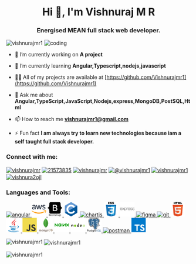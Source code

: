 <h1 align="center">Hi 👋, I'm Vishnuraj M R</h1>
<h3 align="center">Energised MEAN full stack web developer.</h3>
<img align="right" alt="coding" width=400 src="https://media4.giphy.com/media/Y4ak9Ki2GZCbJxAnJD/giphy.gif?cid=ecf05e47t36e3zetb4zndbg6rm6mxfh793dy7rt9y0ne2dw2&ep=v1_gifs_related&rid=giphy.gif&ct=g"

<p align="left"> <img src="https://komarev.com/ghpvc/?username=vishnurajmr1&label=Profile%20views&color=0e75b6&style=flat" alt="vishnurajmr1" /> </p>

- 🔭 I’m currently working on **A project**

- 🌱 I’m currently learning **Angular,Typescript,nodejs,javascript**

- 👨‍💻 All of my projects are available at [https://github.com/Vishnurajmr1](https://github.com/Vishnurajmr1)

- 💬 Ask me about **Angular,TypeScript,JavaScript,Nodejs,express,MongoDB,PostSQL,Html**

- 📫 How to reach me **vishnurajmr1@gmail.com**

- ⚡ Fun fact **I am always try to learn new technologies because iam a self taught full stack developer.**

<h3 align="left">Connect with me:</h3>
<p align="left">
<a href="https://linkedin.com/in/vishnurajmr" target="blank"><img align="center" src="![image](https://github.com/Vishnurajmr1/Vishnurajmr1/assets/121445340/8c7babf8-21f0-4fb8-9530-99295fa928c6)
" alt="vishnurajmr" height="30" width="40" /></a>
<a href="https://stackoverflow.com/users/21573835" target="blank"><img align="center" src="https://raw.githubusercontent.com/rahuldkjain/github-profile-readme-generator/master/src/images/icons/Social/stack-overflow.svg" alt="21573835" height="30" width="40" /></a>
<a href="https://fb.com/vishnurajmr" target="blank"><img align="center" src="https://raw.githubusercontent.com/rahuldkjain/github-profile-readme-generator/master/src/images/icons/Social/facebook.svg" alt="vishnurajmr" height="30" width="40" /></a>
<a href="https://medium.com/@vishnurajmr1" target="blank"><img align="center" src="https://raw.githubusercontent.com/rahuldkjain/github-profile-readme-generator/master/src/images/icons/Social/medium.svg" alt="@vishnurajmr1" height="30" width="40" /></a>
<a href="https://www.leetcode.com/vishnurajmr1" target="blank"><img align="center" src="https://raw.githubusercontent.com/rahuldkjain/github-profile-readme-generator/master/src/images/icons/Social/leet-code.svg" alt="vishnurajmr1" height="30" width="40" /></a>
<a href="https://auth.geeksforgeeks.org/user/vishnura2ojl" target="blank"><img align="center" src="https://raw.githubusercontent.com/rahuldkjain/github-profile-readme-generator/master/src/images/icons/Social/geeks-for-geeks.svg" alt="vishnura2ojl" height="30" width="40" /></a>
</p>

<h3 align="left">Languages and Tools:</h3>
<p align="left"> <a href="https://angular.io" target="_blank" rel="noreferrer"> <img src="https://angular.io/assets/images/logos/angular/angular.svg" alt="angular" width="40" height="40"/> </a> <a href="https://aws.amazon.com" target="_blank" rel="noreferrer"> <img src="https://raw.githubusercontent.com/devicons/devicon/master/icons/amazonwebservices/amazonwebservices-original-wordmark.svg" alt="aws" width="40" height="40"/> </a> <a href="https://getbootstrap.com" target="_blank" rel="noreferrer"> <img src="https://raw.githubusercontent.com/devicons/devicon/master/icons/bootstrap/bootstrap-plain-wordmark.svg" alt="bootstrap" width="40" height="40"/> </a> <a href="https://www.cprogramming.com/" target="_blank" rel="noreferrer"> <img src="https://raw.githubusercontent.com/devicons/devicon/master/icons/c/c-original.svg" alt="c" width="40" height="40"/> </a> <a href="https://www.chartjs.org" target="_blank" rel="noreferrer"> <img src="https://www.chartjs.org/media/logo-title.svg" alt="chartjs" width="40" height="40"/> </a> <a href="https://www.w3schools.com/css/" target="_blank" rel="noreferrer"> <img src="https://raw.githubusercontent.com/devicons/devicon/master/icons/css3/css3-original-wordmark.svg" alt="css3" width="40" height="40"/> </a> <a href="https://expressjs.com" target="_blank" rel="noreferrer"> <img src="https://raw.githubusercontent.com/devicons/devicon/master/icons/express/express-original-wordmark.svg" alt="express" width="40" height="40"/> </a> <a href="https://www.figma.com/" target="_blank" rel="noreferrer"> <img src="https://www.vectorlogo.zone/logos/figma/figma-icon.svg" alt="figma" width="40" height="40"/> </a> <a href="https://git-scm.com/" target="_blank" rel="noreferrer"> <img src="https://www.vectorlogo.zone/logos/git-scm/git-scm-icon.svg" alt="git" width="40" height="40"/> </a> <a href="https://www.w3.org/html/" target="_blank" rel="noreferrer"> <img src="https://raw.githubusercontent.com/devicons/devicon/master/icons/html5/html5-original-wordmark.svg" alt="html5" width="40" height="40"/> </a> <a href="https://www.java.com" target="_blank" rel="noreferrer"> <img src="https://raw.githubusercontent.com/devicons/devicon/master/icons/java/java-original.svg" alt="java" width="40" height="40"/> </a> <a href="https://developer.mozilla.org/en-US/docs/Web/JavaScript" target="_blank" rel="noreferrer"> <img src="https://raw.githubusercontent.com/devicons/devicon/master/icons/javascript/javascript-original.svg" alt="javascript" width="40" height="40"/> </a> <a href="https://www.mongodb.com/" target="_blank" rel="noreferrer"> <img src="https://raw.githubusercontent.com/devicons/devicon/master/icons/mongodb/mongodb-original-wordmark.svg" alt="mongodb" width="40" height="40"/> </a> <a href="https://www.nginx.com" target="_blank" rel="noreferrer"> <img src="https://raw.githubusercontent.com/devicons/devicon/master/icons/nginx/nginx-original.svg" alt="nginx" width="40" height="40"/> </a> <a href="https://nodejs.org" target="_blank" rel="noreferrer"> <img src="https://raw.githubusercontent.com/devicons/devicon/master/icons/nodejs/nodejs-original-wordmark.svg" alt="nodejs" width="40" height="40"/> </a> <a href="https://www.postgresql.org" target="_blank" rel="noreferrer"> <img src="https://raw.githubusercontent.com/devicons/devicon/master/icons/postgresql/postgresql-original-wordmark.svg" alt="postgresql" width="40" height="40"/> </a> <a href="https://postman.com" target="_blank" rel="noreferrer"> <img src="https://www.vectorlogo.zone/logos/getpostman/getpostman-icon.svg" alt="postman" width="40" height="40"/> </a> <a href="https://www.typescriptlang.org/" target="_blank" rel="noreferrer"> <img src="https://raw.githubusercontent.com/devicons/devicon/master/icons/typescript/typescript-original.svg" alt="typescript" width="40" height="40"/> </a> </p>

<p><img align="left" src="https://github-readme-stats.vercel.app/api/top-langs?username=vishnurajmr1&show_icons=true&locale=en&layout=compact" alt="vishnurajmr1" /></p>

<p>&nbsp;<img align="center" src="https://github-readme-stats.vercel.app/api?username=vishnurajmr1&show_icons=true&locale=en" alt="vishnurajmr1" /></p>

<p><img align="center" src="https://github-readme-streak-stats.herokuapp.com/?user=vishnurajmr1&" alt="vishnurajmr1" /></p>
